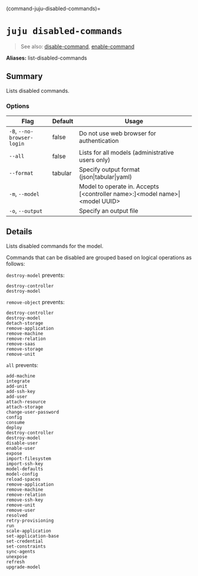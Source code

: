 (command-juju-disabled-commands)=
# `juju disabled-commands`
> See also: [disable-command](#disable-command), [enable-command](#enable-command)

**Aliases:** list-disabled-commands

## Summary
Lists disabled commands.

### Options
| Flag | Default | Usage |
| --- | --- | --- |
| `-B`, `--no-browser-login` | false | Do not use web browser for authentication |
| `--all` | false | Lists for all models (administrative users only) |
| `--format` | tabular | Specify output format (json&#x7c;tabular&#x7c;yaml) |
| `-m`, `--model` |  | Model to operate in. Accepts [&lt;controller name&gt;:]&lt;model name&gt;&#x7c;&lt;model UUID&gt; |
| `-o`, `--output` |  | Specify an output file |

## Details

Lists disabled commands for the model.

Commands that can be disabled are grouped based on logical operations as follows:

`destroy-model` prevents:

    destroy-controller
    destroy-model

`remove-object` prevents:

    destroy-controller
    destroy-model
    detach-storage
    remove-application
    remove-machine
    remove-relation
    remove-saas
    remove-storage
    remove-unit

`all` prevents:

    add-machine
    integrate
    add-unit
    add-ssh-key
    add-user
    attach-resource
    attach-storage
    change-user-password
    config
    consume
    deploy
    destroy-controller
    destroy-model
    disable-user
    enable-user
    expose
    import-filesystem
    import-ssh-key
    model-defaults
    model-config
    reload-spaces
    remove-application
    remove-machine
    remove-relation
    remove-ssh-key
    remove-unit
    remove-user
    resolved
    retry-provisioning
    run
    scale-application
    set-application-base
    set-credential
    set-constraints
    sync-agents
    unexpose
    refresh
    upgrade-model
	